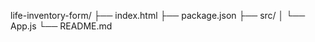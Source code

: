 life-inventory-form/
  ├── index.html
  ├── package.json
  ├── src/
  │   └── App.js
  └── README.md
